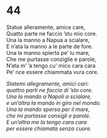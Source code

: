 # 44  
  
Statue alleramente, amice care,  
Quatto parte ne faccio ’stu mio core.  
Una la manno a Napua a scialare,  
E n’ata la manno a le parte de fore.  
Una la manno spierta pe’ lu mare,  
Che me purtasse conziglie e parole,  
N’ata m’ ’a tengo cu’ mico cara cara  
Pe’ nce essere chiammata vura core.

*Statemi allegramente, amici cari:  
quattro parti ne faccio di ’sto core.  
Una la mando a Napoli a scialare,  
e un’altra la mando in giro nel mondo.  
Una la mando spersa per il mare,  
che mi portasse consigli e parole.  
E un’altra me la tengo cara cara  
per essere chiamata senza cuore.*



